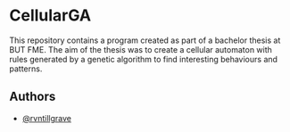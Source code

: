 
# CellularGA

This repository contains a program created as part of a bachelor thesis at BUT FME. The aim of the thesis was to create a cellular automaton with rules generated by a genetic algorithm to find interesting behaviours and patterns.





## Authors

- [@rvntillgrave](https://github.com/rvntillthegrave)

